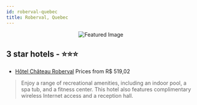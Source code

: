 ```yaml
---
id: roberval-quebec
title: Roberval, Quebec
---
```


<center><img src="https://i.travelapi.com/hotels/1000000/10000/4700/4635/2a1adebd_z.jpg" alt="Featured Image" /></center>


##  3 star hotels - ⭐️⭐️⭐️

-    [Hôtel Château Roberval](https://us.hurb.com/hotels/roberval/hotel-chateau-roberval-JNP-JP115146?cmp=18055) Prices from R$ 519,02
   > Enjoy a range of recreational amenities, including an indoor pool, a spa tub, and a fitness center. This hotel also features complimentary wireless Internet access and a reception hall.
